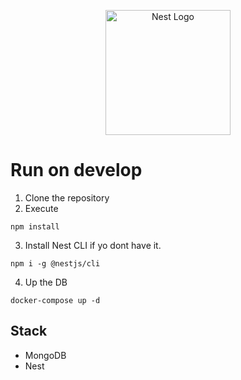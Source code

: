 <p align="center">
  <a href="http://nestjs.com/" target="blank"><img src="https://nestjs.com/img/logo-small.svg" width="200" alt="Nest Logo" /></a>
</p>

# Run on develop

1. Clone the repository
2. Execute 
```
npm install
```
3. Install Nest CLI if yo dont have it.
```
npm i -g @nestjs/cli
```
4. Up the DB
```
docker-compose up -d
```

## Stack
* MongoDB
* Nest